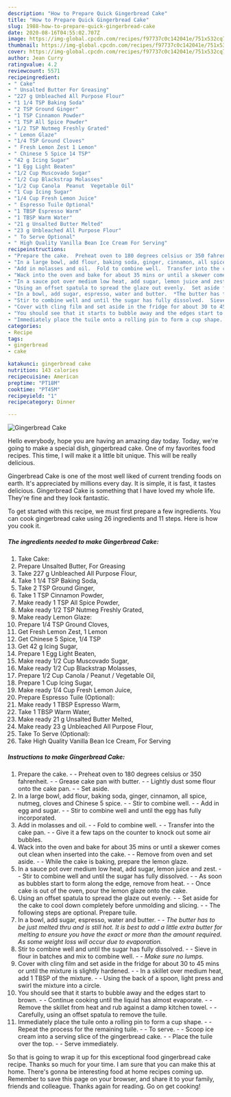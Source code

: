 ```yaml
---
description: "How to Prepare Quick Gingerbread Cake"
title: "How to Prepare Quick Gingerbread Cake"
slug: 1988-how-to-prepare-quick-gingerbread-cake
date: 2020-08-16T04:55:02.707Z
image: https://img-global.cpcdn.com/recipes/f97737c0c142041e/751x532cq70/gingerbread-cake-recipe-main-photo.jpg
thumbnail: https://img-global.cpcdn.com/recipes/f97737c0c142041e/751x532cq70/gingerbread-cake-recipe-main-photo.jpg
cover: https://img-global.cpcdn.com/recipes/f97737c0c142041e/751x532cq70/gingerbread-cake-recipe-main-photo.jpg
author: Jean Curry
ratingvalue: 4.2
reviewcount: 5571
recipeingredient:
- " Cake"
- " Unsalted Butter For Greasing"
- "227 g Unbleached All Purpose Flour"
- "1 1/4 TSP Baking Soda"
- "2 TSP Ground Ginger"
- "1 TSP Cinnamon Powder"
- "1 TSP All Spice Powder"
- "1/2 TSP Nutmeg Freshly Grated"
- " Lemon Glaze"
- "1/4 TSP Ground Cloves"
- " Fresh Lemon Zest 1 Lemon"
- " Chinese 5 Spice 14 TSP"
- "42 g Icing Sugar"
- "1 Egg Light Beaten"
- "1/2 Cup Muscovado Sugar"
- "1/2 Cup Blackstrap Molasses"
- "1/2 Cup Canola  Peanut  Vegetable Oil"
- "1 Cup Icing Sugar"
- "1/4 Cup Fresh Lemon Juice"
- " Espresso Tuile Optional"
- "1 TBSP Espresso Warm"
- "1 TBSP Warm Water"
- "21 g Unsalted Butter Melted"
- "23 g Unbleached All Purpose Flour"
- " To Serve Optional"
- " High Quality Vanilla Bean Ice Cream For Serving"
recipeinstructions:
- "Prepare the cake.  Preheat oven to 180 degrees celsius or 350 fahrenheit.  Grease cake pan with butter.  Lightly dust some flour onto the cake pan.  Set aside."
- "In a large bowl, add flour, baking soda, ginger, cinnamon, all spice, nutmeg, cloves and Chinese 5 spice.  Stir to combine well.  Add in egg and sugar.  Stir to combine well and until the egg has fully incorporated."
- "Add in molasses and oil.  Fold to combine well.  Transfer into the cake pan.  Give it a few taps on the counter to knock out some air bubbles."
- "Wack into the oven and bake for about 35 mins or until a skewer comes out clean when inserted into the cake.  Remove from oven and set aside.  While the cake is baking, prepare the lemon glaze."
- "In a sauce pot over medium low heat, add sugar, lemon juice and zest.  Stir to combine well and until the sugar has fully dissolved.  As soon as bubbles start to form along the edge, remove from heat.  Once cake is out of the oven, pour the lemon glaze onto the cake."
- "Using an offset spatula to spread the glaze out evenly.  Set aside for the cake to cool down completely before unmolding and slicing.  The following steps are optional. Prepare tuile."
- "In a bowl, add sugar, espresso, water and butter.  *The butter has to be just melted thru and is still hot. It is best to add a little extra butter for melting to ensure you have the exact or more than the amount required. As some weight loss will occur due to evaporation.*"
- "Stir to combine well and until the sugar has fully dissolved.  Sieve in flour in batches and mix to combine well.  *Make sure no lumps.*"
- "Cover with cling film and set aside in the fridge for about 30 to 45 mins or until the mixture is slightly hardened.  In a skillet over medium heat, add 1 TBSP of the mixture.  Using the back of a spoon, light press and swirl the mixture into a circle."
- "You should see that it starts to bubble away and the edges start to brown.  Continue cooking until the liquid has almost evaporate.  Remove the skillet from heat and rub against a damp kitchen towel.  Carefully, using an offset spatula to remove the tuile."
- "Immediately place the tuile onto a rolling pin to form a cup shape.  Repeat the process for the remaining tuile.  To serve.  Scoop ice cream into a serving slice of the gingerbread cake.  Place the tuile over the top.  Serve immediately."
categories:
- Recipe
tags:
- gingerbread
- cake

katakunci: gingerbread cake 
nutrition: 143 calories
recipecuisine: American
preptime: "PT18M"
cooktime: "PT45M"
recipeyield: "1"
recipecategory: Dinner

---
```



![Gingerbread Cake](https://img-global.cpcdn.com/recipes/f97737c0c142041e/751x532cq70/gingerbread-cake-recipe-main-photo.jpg)

Hello everybody, hope you are having an amazing day today. Today, we're going to make a special dish, gingerbread cake. One of my favorites food recipes. This time, I will make it a little bit unique. This will be really delicious.

Gingerbread Cake is one of the most well liked of current trending foods on earth. It's appreciated by millions every day. It is simple, it is fast, it tastes delicious. Gingerbread Cake is something that I have loved my whole life. They're fine and they look fantastic.




To get started with this recipe, we must first prepare a few ingredients. You can cook gingerbread cake using 26 ingredients and 11 steps. Here is how you cook it.

<!--inarticleads1-->

##### The ingredients needed to make Gingerbread Cake:

1. Take  Cake:
1. Prepare  Unsalted Butter, For Greasing
1. Take 227 g Unbleached All Purpose Flour,
1. Take 1 1/4 TSP Baking Soda,
1. Take 2 TSP Ground Ginger,
1. Take 1 TSP Cinnamon Powder,
1. Make ready 1 TSP All Spice Powder,
1. Make ready 1/2 TSP Nutmeg Freshly Grated,
1. Make ready  Lemon Glaze:
1. Prepare 1/4 TSP Ground Cloves,
1. Get  Fresh Lemon Zest, 1 Lemon
1. Get  Chinese 5 Spice, 1/4 TSP
1. Get 42 g Icing Sugar,
1. Prepare 1 Egg Light Beaten,
1. Make ready 1/2 Cup Muscovado Sugar,
1. Make ready 1/2 Cup Blackstrap Molasses,
1. Prepare 1/2 Cup Canola / Peanut / Vegetable Oil,
1. Prepare 1 Cup Icing Sugar,
1. Make ready 1/4 Cup Fresh Lemon Juice,
1. Prepare  Espresso Tuile (Optional):
1. Make ready 1 TBSP Espresso Warm,
1. Take 1 TBSP Warm Water,
1. Make ready 21 g Unsalted Butter Melted,
1. Make ready 23 g Unbleached All Purpose Flour,
1. Take  To Serve (Optional):
1. Take  High Quality Vanilla Bean Ice Cream, For Serving




<!--inarticleads2-->

##### Instructions to make Gingerbread Cake:

1. Prepare the cake. -  - Preheat oven to 180 degrees celsius or 350 fahrenheit. -  - Grease cake pan with butter. -  - Lightly dust some flour onto the cake pan. -  - Set aside.
1. In a large bowl, add flour, baking soda, ginger, cinnamon, all spice, nutmeg, cloves and Chinese 5 spice. -  - Stir to combine well. -  - Add in egg and sugar. -  - Stir to combine well and until the egg has fully incorporated.
1. Add in molasses and oil. -  - Fold to combine well. -  - Transfer into the cake pan. -  - Give it a few taps on the counter to knock out some air bubbles.
1. Wack into the oven and bake for about 35 mins or until a skewer comes out clean when inserted into the cake. -  - Remove from oven and set aside. -  - While the cake is baking, prepare the lemon glaze.
1. In a sauce pot over medium low heat, add sugar, lemon juice and zest. -  - Stir to combine well and until the sugar has fully dissolved. -  - As soon as bubbles start to form along the edge, remove from heat. -  - Once cake is out of the oven, pour the lemon glaze onto the cake.
1. Using an offset spatula to spread the glaze out evenly. -  - Set aside for the cake to cool down completely before unmolding and slicing. -  - The following steps are optional. Prepare tuile.
1. In a bowl, add sugar, espresso, water and butter. -  - *The butter has to be just melted thru and is still hot. It is best to add a little extra butter for melting to ensure you have the exact or more than the amount required. As some weight loss will occur due to evaporation.*
1. Stir to combine well and until the sugar has fully dissolved. -  - Sieve in flour in batches and mix to combine well. -  - *Make sure no lumps.*
1. Cover with cling film and set aside in the fridge for about 30 to 45 mins or until the mixture is slightly hardened. -  - In a skillet over medium heat, add 1 TBSP of the mixture. -  - Using the back of a spoon, light press and swirl the mixture into a circle.
1. You should see that it starts to bubble away and the edges start to brown. -  - Continue cooking until the liquid has almost evaporate. -  - Remove the skillet from heat and rub against a damp kitchen towel. -  - Carefully, using an offset spatula to remove the tuile.
1. Immediately place the tuile onto a rolling pin to form a cup shape. -  - Repeat the process for the remaining tuile. -  - To serve. -  - Scoop ice cream into a serving slice of the gingerbread cake. -  - Place the tuile over the top. -  - Serve immediately.




So that is going to wrap it up for this exceptional food gingerbread cake recipe. Thanks so much for your time. I am sure that you can make this at home. There's gonna be interesting food at home recipes coming up. Remember to save this page on your browser, and share it to your family, friends and colleague. Thanks again for reading. Go on get cooking!
